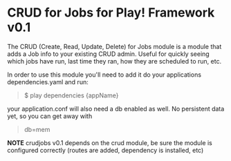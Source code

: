 CRUD for Jobs for Play! Framework v0.1
======================================
The CRUD (Create, Read, Update, Delete) for Jobs module is a module that adds a Job info to your existing 
CRUD admin. Useful for quickly seeing which jobs have run, last time they ran, how they are scheduled to run, etc.

In order to use this module you'll need to add it do your applications dependencies.yaml
and run:

> $ play dependencies {appName}

your application.conf will also need a db enabled as well. No persistent data yet, so you can get away with 

> db=mem

**NOTE** crudjobs v0.1 depends on the crud module, be sure the module is configured correctly (routes are added, dependency is installed, etc)

